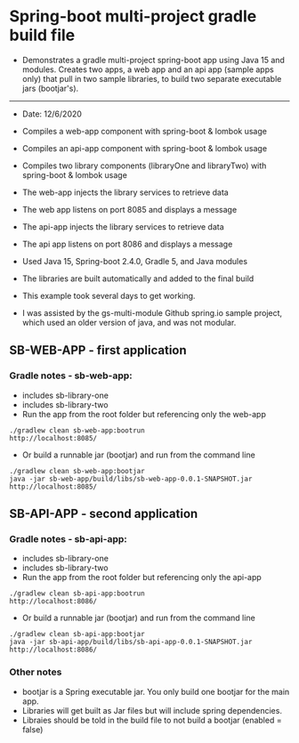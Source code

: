 # Spring-boot multi-project gradle build file

- Demonstrates a gradle multi-project spring-boot app using Java 15 and modules. Creates two apps, a web app and an api
  app (sample apps only) that pull in two sample libraries, to build two separate executable jars (bootjar's).

---

- Date: 12/6/2020
- Compiles a web-app component with spring-boot & lombok usage
- Compiles an api-app component with spring-boot & lombok usage
- Compiles two library components (libraryOne and libraryTwo) with spring-boot & lombok usage
- The web-app injects the library services to retrieve data
- The web app listens on port 8085 and displays a message
- The api-app injects the library services to retrieve data
- The api app listens on port 8086 and displays a message
- Used Java 15, Spring-boot 2.4.0, Gradle 5, and Java modules

- The libraries are built automatically and added to the final build
- This example took several days to get working.
- I was assisted by the gs-multi-module Github spring.io sample project, which used an older version of java, and was
  not modular.

## SB-WEB-APP - first application

### Gradle notes - sb-web-app:

- includes sb-library-one
- includes sb-library-two
- Run the app from the root folder but referencing only the web-app

```
./gradlew clean sb-web-app:bootrun
http://localhost:8085/
```

- Or build a runnable jar (bootjar) and run from the command line

```
./gradlew clean sb-web-app:bootjar
java -jar sb-web-app/build/libs/sb-web-app-0.0.1-SNAPSHOT.jar
http://localhost:8085/
```    

## SB-API-APP - second application

### Gradle notes - sb-api-app:

- includes sb-library-one
- includes sb-library-two
- Run the app from the root folder but referencing only the api-app

```
./gradlew clean sb-api-app:bootrun
http://localhost:8086/
```

- Or build a runnable jar (bootjar) and run from the command line

```
./gradlew clean sb-api-app:bootjar
java -jar sb-api-app/build/libs/sb-api-app-0.0.1-SNAPSHOT.jar
http://localhost:8086/
```    

### Other notes

- bootjar is a Spring executable jar. You only build one bootjar for the main app.
- Libraries will get built as Jar files but will include spring dependencies.
- Libraies should be told in the build file to not build a bootjar (enabled = false)



